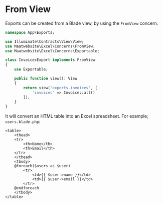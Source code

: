 # From View

Exports can be created from a Blade view, by using the `FromView` concern.

```php
namespace App\Exports;

use Illuminate\Contracts\View\View;
use Maatwebsite\Excel\Concerns\FromView;
use Maatwebsite\Excel\Concerns\Exportable;

class InvoicesExport implements FromView
{
    use Exportable;

    public function view(): View
    {
        return view('exports.invoices', [
            'invoices' => Invoice::all()
        ]);
    }
}
```

It will convert an HTML table into an Excel spreadsheet. For example; `users.blade.php`:

```blade
<table>
    <thead>
    <tr>
        <th>Name</th>
        <th>Email</th>
    </tr>
    </thead>
    <tbody>
    @foreach($users as $user)
        <tr>
            <td>{{ $user->name }}</td>
            <td>{{ $user->email }}</td>
        </tr>
    @endforeach
    </tbody>
</table>
```
